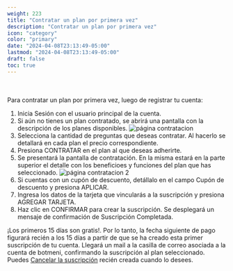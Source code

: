 ```yaml
---
weight: 223
title: "Contratar un plan por primera vez"
description: "Contratar un plan por primera vez"
icon: "category"
color: "primary"
date: "2024-04-08T23:13:49-05:00"
lastmod: "2024-04-08T23:13:49-05:00"
draft: false
toc: true
---
```

<br></br>
Para contratar un plan por primera vez, luego de registrar tu cuenta:

1. Inicia Sesión con el usuario principal de la cuenta. 
2. Si aún no tienes un plan contratado, se abrirá una pantalla con la descripción de los planes disponibles.
![página contratacion](/images/general/registrarme_1.png)
3. Selecciona la cantidad de preguntas que deseas contratar. Al hacerlo se detallará en cada plan el precio correspondiente.
3. Presiona CONTRATAR en el plan al que deseas adherirte. 
4. Se presentará la pantalla de contratación. En la misma estará en la parte superior el detalle con los beneficioes y funciones del plan que has seleccionado.
![página contratacion 2](/images/registrarme_3.png)
5. Si cuentas con un cupón de descuento, detállalo en el campo Cupón de descuento y presiona APLICAR.
6. Ingresa los datos de la tarjeta que vincularás a la suscripción y presiona AGREGAR TARJETA.
7. Haz clic en CONFIRMAR para crear la suscripción. Se desplegará un mensaje de confirmación de Suscripción Completada.

¡Los primeros 15 días son gratis!. Por lo tanto, la fecha siguiente de pago figurará recién a los 15 días a partir de que se ha creado esta primer suscripción de tu cuenta. 
Llegará un mail a la casilla de correo asociada a la cuenta de botmeni, confirmando la suscripción al plan seleccionado.
Puedes [Cancelar la suscripción](../../Suscripcíon_y_Pagos/Tu_Suscripcion/Cancelar_suscripción.md) recién creada cuando lo desees.
